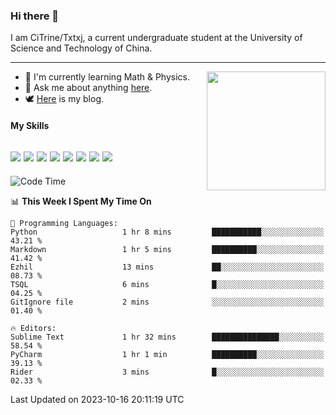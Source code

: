 ### Hi there 👋

I am CiTrine/Txtxj, a current undergraduate student at the University of Science and Technology of China.

---

<img align="right" height="190" src="http://github-profile-summary-cards.vercel.app/api/cards/stats?username=txtxj&theme=vue">

- 🌱 I'm currently learning Math & Physics.
- 💬 Ask me about anything [here](https://github.com/txtxj/txtxj/issues).
- 🕊️ [Here](https://txtxj.top) is my blog.

#### My Skills

![](https://img.shields.io/badge/C%23-239120?logo=csharp&logoColor=fff)
![](https://img.shields.io/badge/Unity-000000?logo=unity&logoColor=fff)
![](https://img.shields.io/badge/Python-3e74a2?logo=python&logoColor=fff)
![](https://img.shields.io/badge/C++-65318e?logo=cplusplus&logoColor=fff)
![](https://img.shields.io/badge/C-5654a2?logo=c&logoColor=fff)
![](https://img.shields.io/badge/Blender-f5792a?logo=blender&logoColor=fff)
![](https://img.shields.io/badge/MS%20SQL-cc2927?logo=microsoftsqlserver&logoColor=fff)
![](https://img.shields.io/badge/My%20SQL-4479a1?logo=mysql&logoColor=fff)
---

<!--START_SECTION:waka-->
![Code Time](http://img.shields.io/badge/Code%20Time-1%2C347%20hrs%2057%20mins-blue)

📊 **This Week I Spent My Time On** 

```text
💬 Programming Languages: 
Python                   1 hr 8 mins         ███████████░░░░░░░░░░░░░░   43.21 % 
Markdown                 1 hr 5 mins         ██████████░░░░░░░░░░░░░░░   41.42 % 
Ezhil                    13 mins             ██░░░░░░░░░░░░░░░░░░░░░░░   08.73 % 
TSQL                     6 mins              █░░░░░░░░░░░░░░░░░░░░░░░░   04.25 % 
GitIgnore file           2 mins              ░░░░░░░░░░░░░░░░░░░░░░░░░   01.40 % 

🔥 Editors: 
Sublime Text             1 hr 32 mins        ███████████████░░░░░░░░░░   58.54 % 
PyCharm                  1 hr 1 min          ██████████░░░░░░░░░░░░░░░   39.13 % 
Rider                    3 mins              █░░░░░░░░░░░░░░░░░░░░░░░░   02.33 % 
```


 Last Updated on 2023-10-16 20:11:19 UTC
<!--END_SECTION:waka-->
